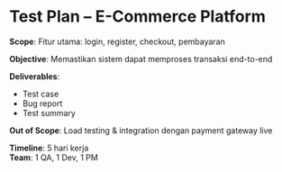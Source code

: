 # Test Plan – E-Commerce Platform

**Scope**: Fitur utama: login, register, checkout, pembayaran

**Objective**: Memastikan sistem dapat memproses transaksi end-to-end

**Deliverables**:
- Test case
- Bug report
- Test summary

**Out of Scope**: Load testing & integration dengan payment gateway live

**Timeline**: 5 hari kerja  
**Team**: 1 QA, 1 Dev, 1 PM
